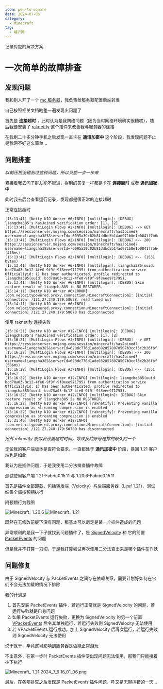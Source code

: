 ```yaml
---
icon: pen-to-square
date: 2024-07-06
category:
  - Minecraft
tag:
  - 瞎折腾
---
```


记录对应的解决方案

<!-- more -->

# 一次简单的故障排查

## 发现问题

我和别人开了一个 [mc 服务器](grassblock.cn)，我负责给服务器配置后端转发

自己按照相关文档瞎整一遍发现出问题了

首先是 **连接超时** ，此时认为是我网络问题（因为当时网络环境确实很糟糕），随后我便安装了 [raknetify](https://modrinth.com/plugin/raknetify) 这个插件来改善我与服务器的连接

在我刷二十多分钟手机之后发现一直卡在 **通讯加密中** 这个阶段，我发现问题不止是我网不好这么简单...

## 问题排查

_以前压根没碰到过这种问题，所以只能一步一步来_

紧接着我去问了群友能不能进，得到的答复一样都是卡在 **连接超时** 或者 **通讯加密中**

此时我去后台查看运行记录，发现都是很正常的连接超时

正常连接超时

```log
[15:13:41] [Netty NIO Worker #6/INFO] [multilogin]: [DEBUG] liangcha385's hasJoined verification order: [1], [2]
[15:13:41] [MultiLogin Flows #2/INFO] [multilogin]: [DEBUG] --> GET https://sessionserver.mojang.com/session/minecraft/hasJoined?username=liangcha385&serverId=-6095a39c02b81ddbc5b14ad971b0e1b0841f7b64
[15:13:41] [MultiLogin Flows #2/INFO] [multilogin]: [DEBUG] <-- 200 https://sessionserver.mojang.com/session/minecraft/hasJoined?username=liangcha385&serverId=-6095a39c02b81ddbc5b14ad971b0e1b0841f7b64 (416ms)
[15:13:41] [MultiLogin Flows #2/INFO] [multilogin]: [DEBUG] <-- (1551 bytes)
[15:13:41] [Netty NIO Worker #6/INFO] [multilogin]: liangcha385(uuid: bcd78a03-0c12-4fe0-9f9f-9f8eee971795) from authentication service Official(yid: 1) has been authenticated, profile redirected to liangcha385(uuid: bcd78a03-0c12-4fe0-9f9f-9f8eee971795).
[15:13:41] [Netty NIO Worker #6/INFO] [multilogin]: [DEBUG] Skin restore result of liangcha385 is NO_RESTORER.
[15:14:11] [Netty NIO Worker #6/ERROR] [com.velocitypowered.proxy.connection.MinecraftConnection]: [initial connection] /121.27.240.179:50678: read timed out
[15:14:11] [Netty NIO Worker #6/INFO] [com.velocitypowered.proxy.connection.MinecraftConnection]: [initial connection] /121.27.240.179:50678 has disconnected
```

使用 raknetify 连接失败

```log
[15:16:21] [Netty NIO Worker #12/INFO] [multilogin]: [DEBUG] liangcha385's hasJoined verification order: [1], [2]
[15:16:21] [MultiLogin Flows #3/INFO] [multilogin]: [DEBUG] --> GET https://sessionserver.mojang.com/session/minecraft/hasJoined?username=liangcha385&serverId=628dc776d1ade0828578078507b3ccf5c2b26fbf
[15:16:22] [MultiLogin Flows #3/INFO] [multilogin]: [DEBUG] <-- 200 https://sessionserver.mojang.com/session/minecraft/hasJoined?username=liangcha385&serverId=628dc776d1ade0828578078507b3ccf5c2b26fbf (586ms)
[15:16:22] [MultiLogin Flows #3/INFO] [multilogin]: [DEBUG] <-- (1551 bytes)
[15:16:22] [Netty NIO Worker #12/INFO] [multilogin]: liangcha385(uuid: bcd78a03-0c12-4fe0-9f9f-9f8eee971795) from authentication service Official(yid: 1) has been authenticated, profile redirected to liangcha385(uuid: bcd78a03-0c12-4fe0-9f9f-9f8eee971795).
[15:16:22] [Netty NIO Worker #12/INFO] [multilogin]: [DEBUG] Skin restore result of liangcha385 is NO_RESTORER.
[15:16:22] [Netty NIO Worker #12/INFO] [raknetify]: Preventing vanilla compression as streaming compression is enabled
[15:16:22] [Netty NIO Worker #12/INFO] [raknetify]: Preventing vanilla compression as streaming compression is enabled
[15:21:46] [Netty NIO Worker #12/INFO] [com.velocitypowered.proxy.connection.MinecraftConnection]: [initial connection] /121.27.240.179:50780 has disconnected
```

_另外 raknetify 貌似没设置超时时间，导致我的账号是撑的最久的一个_

无论我的客户端版本是否符合要求，一直都处于 **通讯加密中** 阶段，换回 1.21 客户端也是如此

我认为是插件问题，于是我使用二分法排查插件故障

测试使用客户端 1.21-Fabric0.15.11 与 1.20.6-Fabric0.15.11

首先是插件全部卸载，包括转发端（Velocity）与后端服务器（Leaf 1.21），测试结果全部按预期执行

附预期行为截图

![Minecraft_ 1.20.6](https://img.picui.cn/free/2024/07/06/6688f31f6ab1d.png) ![Minecraft_ 1.21](https://img.picui.cn/free/2024/07/06/6688f31fdeb1d.png)

既然在无修改前提下没有问题，那基本可以断定是某一个插件造成的问题

异常顺利的是我一下子就找到问题插件了，是 [SignedVelocity](https://modrinth.com/plugin/signedvelocity) 和 它的前置 [PacketEvents](https://modrinth.com/plugin/packetevents) 的问题

但是我并不打算一刀切，于是我打算尝试再次使用二分法查出来是哪个插件在作妖

## 问题修复

由于 SignedVelocity 与 PacketEvents 之间存在依赖关系，需要计划好如何在它们不会无法加载的情况下排除

我的计划是

1. 首先安装 PacketEvents 插件，若运行正常就是 SignedVelocity 的问题，若运行失败就是自身问题
2. 如果 PacketEvents 运行失败，更换为 SignedVelocity 的另一个前置 [VPacketEvents](https://modrinth.com/plugin/vPacketEvents) 后令其单独运行，若运行失败则 SignedVelocity 无法使用
3. 若 VPacketEvents 运行成功，加上 SignedVelocity 后再次运行，若运行失败则 SignedVelocity 无法使用

说干就干，毕竟这可影响到服务器是否能正常游玩

不出意外，在第一步时 PacketEvents 插件便出现问题无法使用，那我们只能接着往下执行

![Minecraft_ 1.21 2024_7_6 16_01_06.png](https://img.picui.cn/free/2024/07/06/6688f953d8d95.png)

最后，在各项排查之后发现是 PacketEvents 插件问题，呼又是无聊排错的一天...
